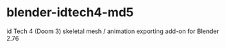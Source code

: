 # blender-idtech4-md5
id Tech 4 (Doom 3) skeletal mesh / animation exporting add-on for Blender 2.76
